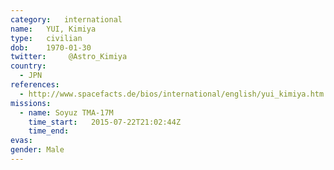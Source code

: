 ```yaml
---
category:	international
name:	YUI, Kimiya
type:	civilian
dob:	1970-01-30
twitter:	 @Astro_Kimiya
country:
  - JPN
references:
  - http://www.spacefacts.de/bios/international/english/yui_kimiya.htm
missions:
  - name: Soyuz TMA-17M
    time_start:   2015-07-22T21:02:44Z
    time_end:     
evas:
gender:	Male
---
```

